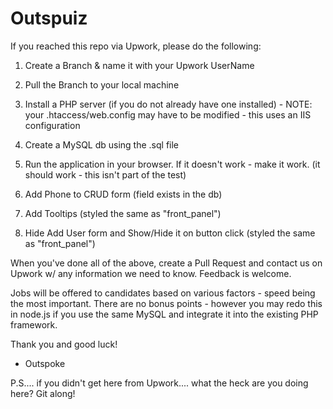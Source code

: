 # Outspuiz

If you reached this repo via Upwork, please do the following:

1) Create a Branch & name it with your Upwork UserName

2) Pull the Branch to your local machine

3) Install a PHP server (if you do not already have one installed) - NOTE: your .htaccess/web.config may have to be modified - this uses an IIS configuration

4) Create a MySQL db using the .sql file

5) Run the application in your browser. If it doesn't work - make it work. (it should work - this isn't part of the test)

6) Add Phone to CRUD form (field exists in the db)

7) Add Tooltips (styled the same as "front_panel")

8) Hide Add User form and Show/Hide it on button click (styled the same as "front_panel")

When you've done all of the above, create a Pull Request and contact us on Upwork w/ any information we need to know. Feedback is welcome.

Jobs will be offered to candidates based on various factors - speed being the most important. There are no bonus points - however you may redo this in node.js if you use the same MySQL and integrate it into the existing PHP framework.

Thank you and good luck!
- Outspoke

P.S.... if you didn't get here from Upwork.... what the heck are you doing here? Git along!
